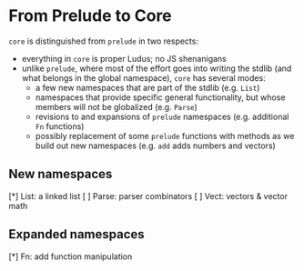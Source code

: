 # From Prelude to Core

`core` is distinguished from `prelude` in two respects:
* everything in `core` is proper Ludus; no JS shenanigans
* unlike `prelude`, where most of the effort goes into writing the stdlib (and what belongs in the global namespace), `core` has several modes:
    - a few new namespaces that are part of the stdlib (e.g. `List`)
    - namespaces that provide specific general functionality, but whose members will not be globalized (e.g. `Parse`)
    - revisions to and expansions of `prelude` namespaces (e.g. additional `Fn` functions)
    - possibly replacement of some `prelude` functions with methods as we build out new namespaces (e.g. `add` adds numbers and vectors)

## New namespaces
[*] List: a linked list
[ ] Parse: parser combinators
[ ] Vect: vectors & vector math

## Expanded namespaces
[*] Fn: add function manipulation

